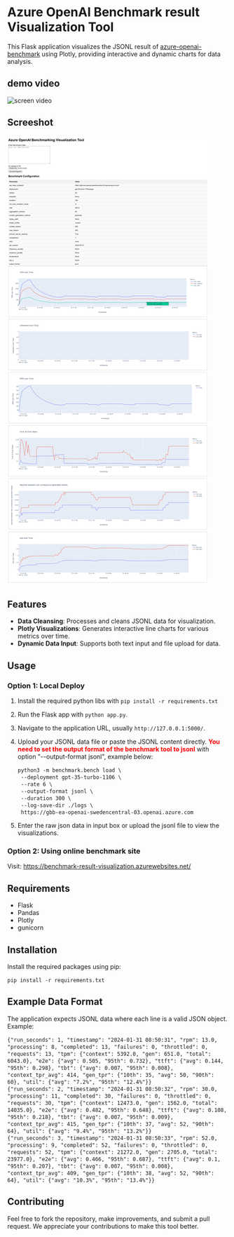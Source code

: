# Azure OpenAI Benchmark result Visualization Tool

This Flask application visualizes the JSONL result of [azure-openai-benchmark](https://github.com/Azure/azure-openai-benchmark) using Plotly, providing interactive and dynamic charts for data analysis.

## demo video
![screen video](static/screen_demo.gif)


## Screeshot
![screen shot](static/screenshot.jpg)

## Features

- **Data Cleansing**: Processes and cleans JSONL data for visualization.
- **Plotly Visualizations**: Generates interactive line charts for various metrics over time.
- **Dynamic Data Input**: Supports both text input and file upload for data.


## Usage

### Option 1: Local Deploy

1. Install the required python libs with `pip install -r requirements.txt`
2. Run the Flask app with `python app.py`.
3. Navigate to the application URL, usually `http://127.0.0.1:5000/`.
4. Upload your JSONL data file or paste the JSONL content directly. <strong style="color: red;">You need to set the output format of the benchmark tool to jsonl</strong> with option "--output-format jsonl", example below:
   ```shell
   python3 -m benchmark.bench load \
    --deployment gpt-35-turbo-1106 \
    --rate 6 \
    --output-format jsonl \
    --duration 300 \
    --log-save-dir ./logs \
    https://gbb-ea-openai-swedencentral-03.openai.azure.com
    ```

5. Enter the raw json data in input box or upload the jsonl file to view the visualizations.

### Option 2: Using online benchmark site
Visit: https://benchmark-result-visualization.azurewebsites.net/

## Requirements

- Flask
- Pandas
- Plotly
- gunicorn

## Installation

Install the required packages using pip:

```
pip install -r requirements.txt
```

## Example Data Format

The application expects JSONL data where each line is a valid JSON object. Example:

```
{"run_seconds": 1, "timestamp": "2024-01-31 08:50:31", "rpm": 13.0, "processing": 8, "completed": 13, "failures": 0, "throttled": 0, "requests": 13, "tpm": {"context": 5392.0, "gen": 651.0, "total": 6043.0}, "e2e": {"avg": 0.505, "95th": 0.732}, "ttft": {"avg": 0.144, "95th": 0.298}, "tbt": {"avg": 0.007, "95th": 0.008}, "context_tpr_avg": 414, "gen_tpr": {"10th": 35, "avg": 50, "90th": 60}, "util": {"avg": "7.2%", "95th": "12.4%"}}
{"run_seconds": 2, "timestamp": "2024-01-31 08:50:32", "rpm": 30.0, "processing": 11, "completed": 30, "failures": 0, "throttled": 0, "requests": 30, "tpm": {"context": 12473.0, "gen": 1562.0, "total": 14035.0}, "e2e": {"avg": 0.482, "95th": 0.648}, "ttft": {"avg": 0.108, "95th": 0.218}, "tbt": {"avg": 0.007, "95th": 0.009}, "context_tpr_avg": 415, "gen_tpr": {"10th": 37, "avg": 52, "90th": 64}, "util": {"avg": "9.4%", "95th": "13.2%"}}
{"run_seconds": 3, "timestamp": "2024-01-31 08:50:33", "rpm": 52.0, "processing": 9, "completed": 52, "failures": 0, "throttled": 0, "requests": 52, "tpm": {"context": 21272.0, "gen": 2705.0, "total": 23977.0}, "e2e": {"avg": 0.466, "95th": 0.687}, "ttft": {"avg": 0.1, "95th": 0.207}, "tbt": {"avg": 0.007, "95th": 0.008}, "context_tpr_avg": 409, "gen_tpr": {"10th": 38, "avg": 52, "90th": 64}, "util": {"avg": "10.3%", "95th": "13.4%"}}
```

## Contributing

Feel free to fork the repository, make improvements, and submit a pull request. We appreciate your contributions to make this tool better.
